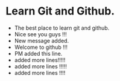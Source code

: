 # Learn Git and Github.


- The best place to learn git and github.
- Nice see you guys !!!
- New message added.
- Welcome to github !!!
- PM added this line.
- added more lines!!!!!
- added more lines !!!!!
- added more lines !!!!
